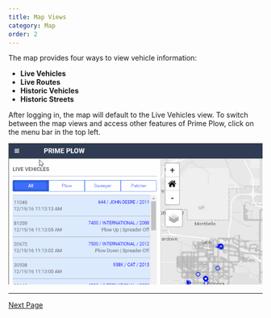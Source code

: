 ```yaml
---
title: Map Views
category: Map
order: 2
---
```


The map provides four ways to view vehicle information:
* **Live Vehicles**
* **Live Routes**
* **Historic Vehicles**
* **Historic Streets**

After logging in, the map will default to the Live Vehicles view. To switch between the map views and access other features of Prime Plow, click on the menu bar in the top left.

![Menu Bar Switch](/img/menu-bar-switch03.gif)

* * *
[Next Page](https://primeplow.github.io/Map/map-tools--basic-navigation/)